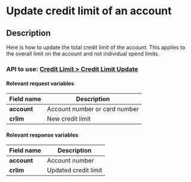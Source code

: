 # Update credit limit of an account

## Description

Here is how to update the total credit limit of the account. This applies to the overall limit on the account and not individual spend limits.

### API to use: [Credit Limit > Credit Limit Update](../api/?type=post&path=/fv_emea/v1/creditLimitUpdate)

#### Relevant request variables

| Field name   | Description                   |
|--------------|-------------------------------|
| **account**  | Account number or card number |
| **crlim**    | New credit limit              |

#### Relevant response variables

| Field name   | Description          |
|--------------|----------------------|
| **account**  | Account number       |
| **crlim**    | Updated credit limit |
